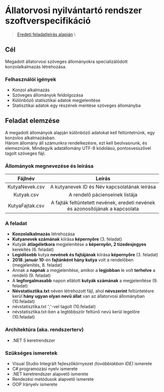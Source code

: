 # Állatorvosi nyilvántartó rendszer szoftverspecifikáció
> [Eredeti feladatleírás alapján](https://infojegyzet.hu/vizsgafeladatok/okj-programozas/szoftverfejleszto-180531/) \


## Cél

Megadott állatorvosi szöveges állományokra specializálódott konzolalkalmazás létrehozása.

### Felhasználói igények
- Konzol alkalmazás
- Szöveges állományok feldolgozása
- Különböző statisztikai adatok megjelenítése
- Statisztikai adatok egy részének mentése szöveges állományba

## Feladat elemzése
A megadott állományok alapján különböző adatokat kell feltüntetnünk, egy konzolos alkalmazásban. \
Három állomány áll számunkra rendelkezésre, ezt kell beolvasnunk, és elemeznünk.
Mindegyik adatállomány UTF-8 kódolású, pontosvesszővel tagolt szöveges fájl.
### Állományok megnevezése és leírása

|   **Fájlnév**   	|                                   **Leírás**                                  	|
|:---------------:	|:-----------------------------------------------------------------------------:	|
| KutyaNevek.csv  	| A kutyanevek ID és Név kapcsolatának leírása                                  	|
| Kutyak.csv      	| A rendelő pácienseinek listája                                                	|
| KutyaFajtak.csv 	| A fajták feltüntetett nevének, eredeti nevének és azonosítójának a kapcsolata 	|


### A feladat
- **Konzolalkalmazás**  létrehozása
- **Kutyanevek számának** kiírása **képernyőre** (3. feladat)
- Kutyák **átlagéletkora** megjelenítése a **képernyőn, 2 tizedesjegyes** kerekítés (6. feladat)
- **Legidősebb** kutya **nevének és fajtájának** kiírása **képernyőre** (3. feladat)
- **2018. január 10**-én **fajtánként hány kutya** volt a rendelőben (megjelenítés, 8. feladat)
- Annak a **napnak** a megjelenítése, amikor a **legjobban** le volt **terhelve** a rendelő (9. feladat)
- A **legforgalmasabb** napon ellátott **kutyák számának** a megjelenítése (9. feladat)
- **Névstatisztika.txt** néven létrehozott fájl, ahol **névszerint** feltüntetésre kerül **hány ugyan olyan nevű állat** van az állatorvosi állományban (10.feladat)
- névstatisztika.txt ';'-vel tagolt (10.feladat)
- névstatisztika.txt-ben a legtöbbször feltünő nevü kerül legelőre (10.feladat)

### Architektúra (aka. rendszerterv)
- .NET 5 keretrendszer

### Szükséges ismeretek
- Visual Studio Integrált fejleszőkörnyezet _(továbbiakban IDE)_ ismerete
- C# programozási nyelv ismerete
- .NET keretrendszer alapvető ismerete
- Rendezési metódusok alapvető ismerete
- OOP Irányelv ismerete

